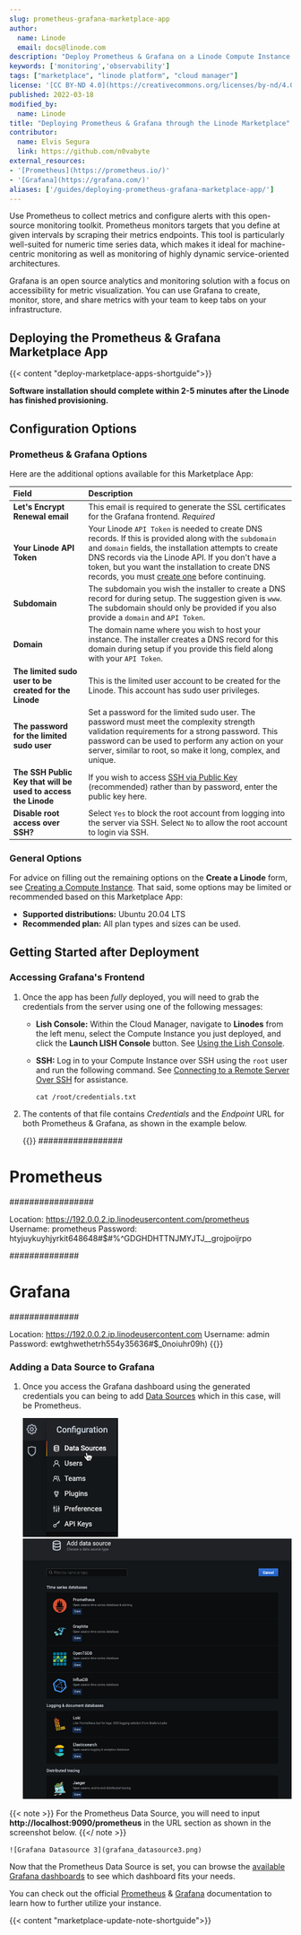 ```yaml
---
slug: prometheus-grafana-marketplace-app
author:
  name: Linode
  email: docs@linode.com
description: "Deploy Prometheus & Grafana on a Linode Compute Instance. This application provides you with a reliable monitoring solution for all of your infrastructure. "
keywords: ['monitoring','observability']
tags: ["marketplace", "linode platform", "cloud manager"]
license: '[CC BY-ND 4.0](https://creativecommons.org/licenses/by-nd/4.0)'
published: 2022-03-18
modified_by:
  name: Linode
title: "Deploying Prometheus & Grafana through the Linode Marketplace"
contributor:
  name: Elvis Segura
  link: https://github.com/n0vabyte
external_resources:
- '[Prometheus](https://prometheus.io/)'
- '[Grafana](https://grafana.com/)'
aliases: ['/guides/deploying-prometheus-grafana-marketplace-app/']
---
```


Use Prometheus to collect metrics and configure alerts with this open-source monitoring toolkit. Prometheus monitors targets that you define at given intervals by scraping their metrics endpoints. This tool is particularly well-suited for numeric time series data, which makes it ideal for machine-centric monitoring as well as monitoring of highly dynamic service-oriented architectures.

Grafana is an open source analytics and monitoring solution with a focus on accessibility for metric visualization. You can use Grafana to create, monitor, store, and share metrics with your team to keep tabs on your infrastructure.

## Deploying the Prometheus & Grafana Marketplace App

{{< content "deploy-marketplace-apps-shortguide">}}

**Software installation should complete within 2-5 minutes after the Linode has finished provisioning.**

## Configuration Options

### Prometheus & Grafana Options

Here are the additional options available for this Marketplace App:

| **Field** | **Description** |
|:--------------|:------------|
| **Let's Encrypt Renewal email** | This email is required to generate the SSL certificates for the Grafana frontend. *Required* |
| **Your Linode API Token** | Your Linode `API Token` is needed to create DNS records. If this is provided along with the `subdomain` and `domain` fields, the installation attempts to create DNS records via the Linode API. If you don't have a token, but you want the installation to create DNS records, you must [create one](/docs/platform/api/getting-started-with-the-linode-api/#get-an-access-token) before continuing. |
| **Subdomain** | The subdomain you wish the installer to create a DNS record for during setup. The suggestion given is `www`. The subdomain should only be provided if you also provide a `domain` and `API Token`. |
| **Domain** | The domain name where you wish to host your instance. The installer creates a DNS record for this domain during setup if you provide this field along with your `API Token`. |
| **The limited sudo user to be created for the Linode** | This is the limited user account to be created for the Linode. This account has sudo user privileges. |
| **The password for the limited sudo user** | Set a password for the limited sudo user. The password must meet the complexity strength validation requirements for a strong password. This password can be used to perform any action on your server, similar to root, so make it long, complex, and unique. |
| **The SSH Public Key that will be used to access the Linode** | If you wish to access [SSH via Public Key](/docs/security/authentication/use-public-key-authentication-with-ssh/) (recommended) rather than by password, enter the public key here. |
| **Disable root access over SSH?** | Select `Yes` to block the root account from logging into the server via SSH. Select `No` to allow the root account to login via SSH. |

### General Options

For advice on filling out the remaining options on the **Create a Linode** form, see [Creating a Compute Instance](/docs/guides/creating-a-compute-instance/). That said, some options may be limited or recommended based on this Marketplace App:

- **Supported distributions:** Ubuntu 20.04 LTS
- **Recommended plan:** All plan types and sizes can be used.

## Getting Started after Deployment

### Accessing Grafana's Frontend

1.  Once the app has been *fully* deployed, you will need to grab the credentials from the server using one of the following messages:

    -   **Lish Console:** Within the Cloud Manager, navigate to **Linodes** from the left menu, select the Compute Instance you just deployed, and click the **Launch LISH Console** button. See [Using the Lish Console](/docs/guides/using-the-lish-console/).
    -   **SSH:** Log in to your Compute Instance over SSH using the `root` user and run the following command. See [Connecting to a Remote Server Over SSH](/docs/guides/connect-to-server-over-ssh/) for assistance.

            cat /root/credentials.txt

1.  The contents of that file contains *Credentials* and the *Endpoint* URL for both Prometheus & Grafana, as shown in the example below.

    {{<output>}}
#################
#   Prometheus  #
#################

Location: https://192.0.0.2.ip.linodeusercontent.com/prometheus
Username: prometheus
Password: htyjuykuyhjyrkit648648#$#%^GDGHDHTTNJMYJTJ__grojpoijrpo

##############
#  Grafana   #
##############

Location: https://192.0.0.2.ip.linodeusercontent.com
Username: admin
Password: ewtghwethetrh554y35636#$_0noiuhr09h)
    {{</output>}}

### Adding a Data Source to Grafana

1. Once you access the Grafana dashboard using the generated credentials you can being to add [Data Sources](https://grafana.com/docs/grafana/latest/datasources/add-a-data-source/) which in this case, will be Prometheus.

    ![Grafana Datasource 1](grafana_datasource1.png)
    ![Grafana Datasource 2](grafana_datasource2.png)

{{< note >}}
For the Prometheus Data Source, you will need to input **http://localhost:9090/prometheus** in the URL section as shown in the screenshot below. 
{{</ note >}}

    ![Grafana Datasource 3](grafana_datasource3.png)

Now that the Prometheus Data Source is set, you can browse the [available Grafana dashboards](https://grafana.com/grafana/dashboards/) to see which dashboard fits your needs. 

You can check out the official [Prometheus](https://prometheus.io/docs/introduction/overview/) & [Grafana](https://grafana.com/docs/grafana/latest/) documentation to learn how to further utilize your instance.

{{< content "marketplace-update-note-shortguide">}}
